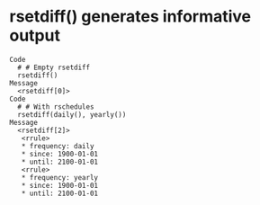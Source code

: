 # rsetdiff() generates informative output

    Code
      # # Empty rsetdiff
      rsetdiff()
    Message
      <rsetdiff[0]>
    Code
      # # With rschedules
      rsetdiff(daily(), yearly())
    Message
      <rsetdiff[2]>
       <rrule>
       * frequency: daily
       * since: 1900-01-01
       * until: 2100-01-01
       <rrule>
       * frequency: yearly
       * since: 1900-01-01
       * until: 2100-01-01

